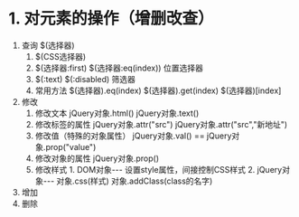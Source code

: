 # 1. 对元素的操作（增删改查）
1. 查询 $(选择器)
	1. $(CSS选择器)
	2. $(选择器:first)  $(选择器:eq(index))  位置选择器
	3. $(:text) $(:disabled) 筛选器
	4. 常用方法 $(选择器).eq(index)  $(选择器).get(index)  $(选择器)[index]
2. 修改
	1. 修改文本 jQuery对象.html() jQuery对象.text()
	2. 修改标签的属性 jQuery对象.attr("src") jQuery对象.attr("src","新地址")
	3. 修改值（特殊的对象属性） jQuery对象.val() == jQuery对象.prop("value")
	4. 修改对象的属性   jQuery对象.prop()
	5. 修改样式
			1. DOM对象--- 设置style属性，间接控制CSS样式
			2. jQuery对象--- 对象.css(样式)    对象.addClass(class的名字)
3. 增加
4. 删除